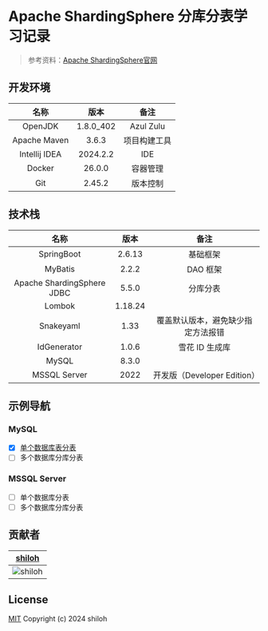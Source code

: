 # Apache ShardingSphere 分库分表学习记录

> 参考资料：[Apache ShardingSphere官网](https://shardingsphere.apache.org/document/current/en/overview/)

## 开发环境

|      名称       |    版本     |    备注     |
|:-------------:|:---------:|:---------:|
|    OpenJDK    | 1.8.0_402 | Azul Zulu |
| Apache Maven  |   3.6.3   |  项目构建工具   |
| Intellij IDEA | 2024.2.2  |    IDE    |
|    Docker     |  26.0.0   |   容器管理    |
|      Git      |  2.45.2   |   版本控制    |

## 技术栈

|             名称             |   版本    |           备注           |
|:--------------------------:|:-------:|:----------------------:|
|         SpringBoot         | 2.6.13  |          基础框架          |
|          MyBatis           |  2.2.2  |         DAO 框架         |
| Apache ShardingSphere JDBC |  5.5.0  |          分库分表          |
|           Lombok           | 1.18.24 |                        |
|         Snakeyaml          |  1.33   |   覆盖默认版本，避免缺少指定方法报错    |
|        IdGenerator         |  1.0.6  |       雪花 ID 生成库        |
|           MySQL            |  8.3.0  |                        |
|        MSSQL Server        |  2022   | 开发版（Developer Edition） |

## 示例导航

### MySQL

- [x] [单个数据库表分表](./mysql-single-db-sharding)
- [ ] 多个数据库分库分表

### MSSQL Server

- [ ] 单个数据库分表
- [ ] 多个数据库分库分表

## 贡献者

|             [shiloh](https://github.com/shilohooo)              |
|:---------------------------------------------------------------:|
| ![shiloh](https://avatars.githubusercontent.com/u/46670399?v=4) |

## License

[MIT](./LICENSE) Copyright (c) 2024 shiloh
